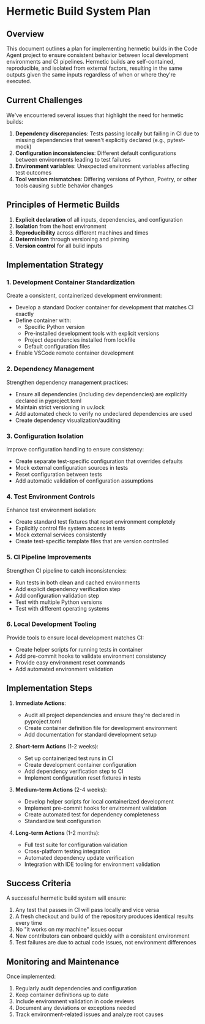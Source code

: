# Hermetic Build System Plan

## Overview

This document outlines a plan for implementing hermetic builds in the Code Agent project to ensure consistent behavior between local development environments and CI pipelines. Hermetic builds are self-contained, reproducible, and isolated from external factors, resulting in the same outputs given the same inputs regardless of when or where they're executed.

## Current Challenges

We've encountered several issues that highlight the need for hermetic builds:

1. **Dependency discrepancies**: Tests passing locally but failing in CI due to missing dependencies that weren't explicitly declared (e.g., pytest-mock)
2. **Configuration inconsistencies**: Different default configurations between environments leading to test failures
3. **Environment variables**: Unexpected environment variables affecting test outcomes
4. **Tool version mismatches**: Differing versions of Python, Poetry, or other tools causing subtle behavior changes

## Principles of Hermetic Builds

1. **Explicit declaration** of all inputs, dependencies, and configuration
2. **Isolation** from the host environment
3. **Reproducibility** across different machines and times
4. **Determinism** through versioning and pinning
5. **Version control** for all build inputs

## Implementation Strategy

### 1. Development Container Standardization

Create a consistent, containerized development environment:

- Develop a standard Docker container for development that matches CI exactly
- Define container with:
  - Specific Python version
  - Pre-installed development tools with explicit versions
  - Project dependencies installed from lockfile
  - Default configuration files
- Enable VSCode remote container development

### 2. Dependency Management

Strengthen dependency management practices:

- Ensure all dependencies (including dev dependencies) are explicitly declared in pyproject.toml
- Maintain strict versioning in uv.lock
- Add automated check to verify no undeclared dependencies are used
- Create dependency visualization/auditing

### 3. Configuration Isolation

Improve configuration handling to ensure consistency:

- Create separate test-specific configuration that overrides defaults
- Mock external configuration sources in tests
- Reset configuration between tests
- Add automatic validation of configuration assumptions

### 4. Test Environment Controls

Enhance test environment isolation:

- Create standard test fixtures that reset environment completely
- Explicitly control file system access in tests
- Mock external services consistently
- Create test-specific template files that are version controlled

### 5. CI Pipeline Improvements

Strengthen CI pipeline to catch inconsistencies:

- Run tests in both clean and cached environments
- Add explicit dependency verification step
- Add configuration validation step
- Test with multiple Python versions
- Test with different operating systems

### 6. Local Development Tooling

Provide tools to ensure local development matches CI:

- Create helper scripts for running tests in container
- Add pre-commit hooks to validate environment consistency
- Provide easy environment reset commands
- Add automated environment validation

## Implementation Steps

1. **Immediate Actions**:
   - Audit all project dependencies and ensure they're declared in pyproject.toml
   - Create container definition file for development environment
   - Add documentation for standard development setup

2. **Short-term Actions** (1-2 weeks):
   - Set up containerized test runs in CI
   - Create development container configuration
   - Add dependency verification step to CI
   - Implement configuration reset fixtures in tests

3. **Medium-term Actions** (2-4 weeks):
   - Develop helper scripts for local containerized development
   - Implement pre-commit hooks for environment validation
   - Create automated test for dependency completeness
   - Standardize test configuration

4. **Long-term Actions** (1-2 months):
   - Full test suite for configuration validation
   - Cross-platform testing integration
   - Automated dependency update verification
   - Integration with IDE tooling for environment validation

## Success Criteria

A successful hermetic build system will ensure:

1. Any test that passes in CI will pass locally and vice versa
2. A fresh checkout and build of the repository produces identical results every time
3. No "it works on my machine" issues occur
4. New contributors can onboard quickly with a consistent environment
5. Test failures are due to actual code issues, not environment differences

## Monitoring and Maintenance

Once implemented:

1. Regularly audit dependencies and configuration
2. Keep container definitions up to date
3. Include environment validation in code reviews
4. Document any deviations or exceptions needed
5. Track environment-related issues and analyze root causes
